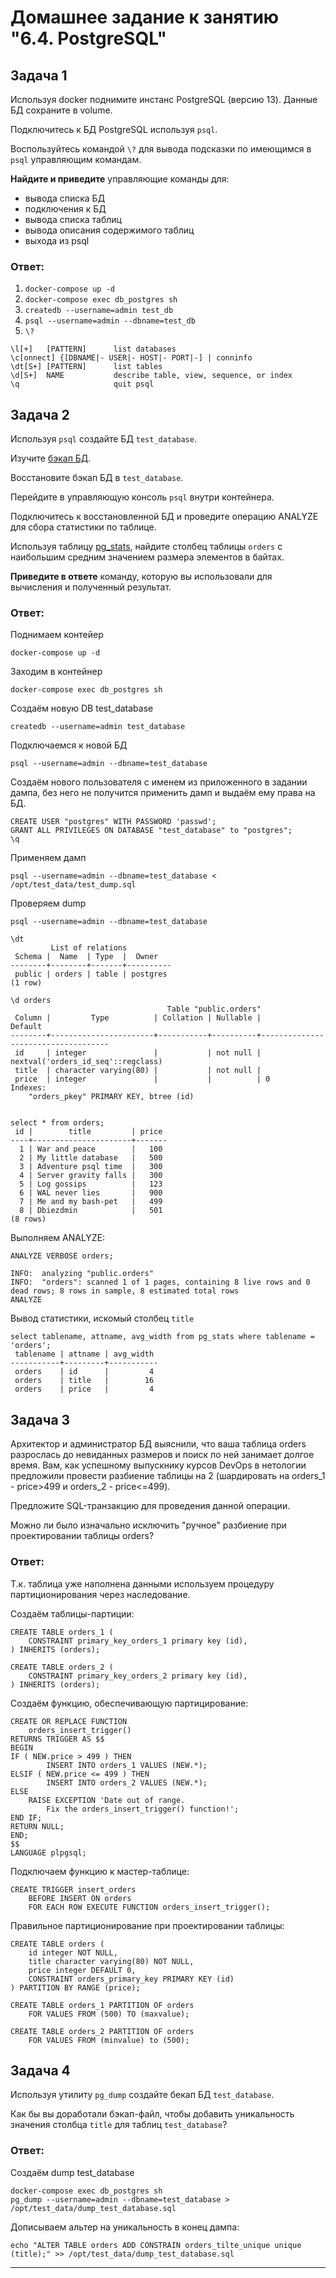 # Домашнее задание к занятию "6.4. PostgreSQL"

## Задача 1

Используя docker поднимите инстанс PostgreSQL (версию 13). Данные БД сохраните в volume.

Подключитесь к БД PostgreSQL используя `psql`.

Воспользуйтесь командой `\?` для вывода подсказки по имеющимся в `psql` управляющим командам.

**Найдите и приведите** управляющие команды для:
- вывода списка БД
- подключения к БД
- вывода списка таблиц
- вывода описания содержимого таблиц
- выхода из psql

### Ответ:
1. ```docker-compose up -d```
2. ```docker-compose exec db_postgres sh```
3. ```createdb --username=admin test_db```
4. ```psql --username=admin --dbname=test_db```
5. ```\?```
```
\l[+]   [PATTERN]      list databases
\c[onnect] {[DBNAME|- USER|- HOST|- PORT|-] | conninfo
\dt[S+] [PATTERN]      list tables
\d[S+]  NAME           describe table, view, sequence, or index
\q                     quit psql
```

## Задача 2

Используя `psql` создайте БД `test_database`.

Изучите [бэкап БД](https://github.com/netology-code/virt-homeworks/tree/virt-11/06-db-04-postgresql/test_data).

Восстановите бэкап БД в `test_database`.

Перейдите в управляющую консоль `psql` внутри контейнера.

Подключитесь к восстановленной БД и проведите операцию ANALYZE для сбора статистики по таблице.

Используя таблицу [pg_stats](https://postgrespro.ru/docs/postgresql/12/view-pg-stats), найдите столбец таблицы `orders` 
с наибольшим средним значением размера элементов в байтах.

**Приведите в ответе** команду, которую вы использовали для вычисления и полученный результат.

### Ответ:

Поднимаем контейер
```
docker-compose up -d
```

Заходим в контейнер
```
docker-compose exec db_postgres sh
```

Создаём новую DB test_database
```
createdb --username=admin test_database
```

Подключаемся к новой БД
```
psql --username=admin --dbname=test_database
```

Создаём нового пользователя с именем из приложенного в задании дампа, без него не получится применить дамп и выдаём ему права на БД.
```
CREATE USER "postgres" WITH PASSWORD 'passwd';
GRANT ALL PRIVILEGES ON DATABASE "test_database" to "postgres";
\q
```

Применяем дамп
```
psql --username=admin --dbname=test_database < /opt/test_data/test_dump.sql
```

Проверяем dump
```
psql --username=admin --dbname=test_database

\dt
         List of relations
 Schema |  Name  | Type  |  Owner   
--------+--------+-------+----------
 public | orders | table | postgres
(1 row)

\d orders
                                   Table "public.orders"
 Column |         Type          | Collation | Nullable |              Default               
--------+-----------------------+-----------+----------+------------------------------------
 id     | integer               |           | not null | nextval('orders_id_seq'::regclass)
 title  | character varying(80) |           | not null | 
 price  | integer               |           |          | 0
Indexes:
    "orders_pkey" PRIMARY KEY, btree (id)


select * from orders;
 id |        title         | price 
----+----------------------+-------
  1 | War and peace        |   100
  2 | My little database   |   500
  3 | Adventure psql time  |   300
  4 | Server gravity falls |   300
  5 | Log gossips          |   123
  6 | WAL never lies       |   900
  7 | Me and my bash-pet   |   499
  8 | Dbiezdmin            |   501
(8 rows)
```

Выполняем ANALYZE:
```
ANALYZE VERBOSE orders;

INFO:  analyzing "public.orders"
INFO:  "orders": scanned 1 of 1 pages, containing 8 live rows and 0 dead rows; 8 rows in sample, 8 estimated total rows
ANALYZE
```

Вывод статистики, искомый столбец `title`
```
select tablename, attname, avg_width from pg_stats where tablename = 'orders';
 tablename | attname | avg_width 
-----------+---------+-----------
 orders    | id      |         4
 orders    | title   |        16
 orders    | price   |         4

```

## Задача 3

Архитектор и администратор БД выяснили, что ваша таблица orders разрослась до невиданных размеров и
поиск по ней занимает долгое время. Вам, как успешному выпускнику курсов DevOps в нетологии предложили
провести разбиение таблицы на 2 (шардировать на orders_1 - price>499 и orders_2 - price<=499).

Предложите SQL-транзакцию для проведения данной операции.

Можно ли было изначально исключить "ручное" разбиение при проектировании таблицы orders?

### Ответ:
Т.к. таблица уже наполнена данными используем процедуру партиционирования через наследование.

Создаём таблицы-партиции:
```
CREATE TABLE orders_1 (
    CONSTRAINT primary_key_orders_1 primary key (id),
) INHERITS (orders);

CREATE TABLE orders_2 (
    CONSTRAINT primary_key_orders_2 primary key (id),
) INHERITS (orders);
```

Создаём функцию, обеспечивающую партицирование:
```
CREATE OR REPLACE FUNCTION     
    orders_insert_trigger()
RETURNS TRIGGER AS $$
BEGIN
IF ( NEW.price > 499 ) THEN    
        INSERT INTO orders_1 VALUES (NEW.*);
ELSIF ( NEW.price <= 499 ) THEN    
        INSERT INTO orders_2 VALUES (NEW.*);
ELSE
    RAISE EXCEPTION 'Date out of range.   
        Fix the orders_insert_trigger() function!';
END IF;
RETURN NULL;
END;
$$
LANGUAGE plpgsql;
```

Подключаем функцию к мастер-таблице:
```
CREATE TRIGGER insert_orders    
    BEFORE INSERT ON orders
    FOR EACH ROW EXECUTE FUNCTION orders_insert_trigger();
```

Правильное партиционирование при проектировании таблицы:
```
CREATE TABLE orders (
	id integer NOT NULL,
	title character varying(80) NOT NULL,
	price integer DEFAULT 0,
	CONSTRAINT orders_primary_key PRIMARY KEY (id)
) PARTITION BY RANGE (price);

CREATE TABLE orders_1 PARTITION OF orders
    FOR VALUES FROM (500) TO (maxvalue);
    
CREATE TABLE orders_2 PARTITION OF orders
    FOR VALUES FROM (minvalue) to (500);
```

## Задача 4

Используя утилиту `pg_dump` создайте бекап БД `test_database`.

Как бы вы доработали бэкап-файл, чтобы добавить уникальность значения столбца `title` для таблиц `test_database`?

### Ответ:

Создаём dump test_database
```
docker-compose exec db_postgres sh
pg_dump --username=admin --dbname=test_database > /opt/test_data/dump_test_database.sql
```

Дописываем альтер на уникальность в конец дампа:
```
echo "ALTER TABLE orders ADD CONSTRAIN orders_tilte_unique unique (title);" >> /opt/test_data/dump_test_database.sql
```

---

